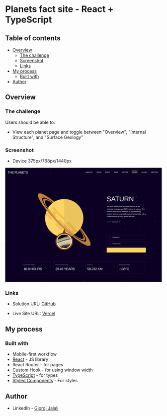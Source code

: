 # Planets fact site - React + TypeScript

## Table of contents

- [Overview](#overview)
  - [The challenge](#the-challenge)
  - [Screenshot](#screenshot)
  - [Links](#links)
- [My process](#my-process)
  - [Built with](#built-with)
- [Author](#author)

## Overview

### The challenge

Users should be able to:

- View each planet page and toggle between "Overview", "Internal Structure", and "Surface Geology"

### Screenshot

- Device 375px/768px/1440px

![](./planet-fact-site.jpeg)

### Links

- Solution URL: [GitHub](https://github.com/Giorgi-Jalali/planets-fact-site-react-ts)

- Live Site URL: [Vercel](https://planets-fact-site-react-ts.vercel.app/)

## My process

### Built with

- Mobile-first workflow
- [React](https://reactjs.org/) - JS library
- React Router - for pages
- Custom Hook - for using window width
- [TypeScript](https://www.typescriptlang.org/) - for types
- [Styled Components](https://styled-components.com/) - For styles

## Author

- LinkedIn - [Giorgi Jalali](https://www.linkedin.com/in/giorgi-jalali-0336b8225/)
